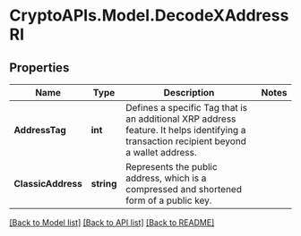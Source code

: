 # CryptoAPIs.Model.DecodeXAddressRI

## Properties

Name | Type | Description | Notes
------------ | ------------- | ------------- | -------------
**AddressTag** | **int** | Defines a specific Tag that is an additional XRP address feature. It helps identifying a transaction recipient beyond a wallet address. | 
**ClassicAddress** | **string** | Represents the public address, which is a compressed and shortened form of a public key. | 

[[Back to Model list]](../README.md#documentation-for-models) [[Back to API list]](../README.md#documentation-for-api-endpoints) [[Back to README]](../README.md)

